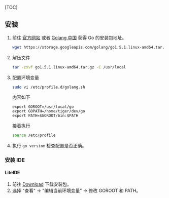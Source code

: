 [TOC]

## 安装

1. 前往 [官方网站](https://golang.org/dl/) 或者 [Golang 中国](http://golangtc.com/download) 获得 Go 的安装包地址。
   
   ``` bash
   wget https://storage.googleapis.com/golang/go1.5.1.linux-amd64.tar.gz
   ```
   
2. 解压文件
   
   ``` bash
   tar -zxvf go1.5.1.linux-amd64.tar.gz -C /usr/local
   ```
   
3. 配置环境变量
   
   ``` bash
   sudo vi /etc/profile.d/golang.sh
   ```
   
   内容如下
   
   ``` 
   export GOROOT=/usr/local/go
   export GOPATH=/home/tiger/dev/go
   export PATH=$GOROOT/bin:$PATH
   ```
   
   接着执行
   
   ``` bash
   source /etc/profile
   ```
   
4. 执行 `go version` 检查配置是否正确。

### 安装 IDE

#### LiteIDE

1. 前往 [Download](http://sourceforge.net/projects/liteide/files/) 下载安装包。
2. 选择 "查看" -> "编辑当前环境变量" -> 修改 GOROOT 和 PATH。